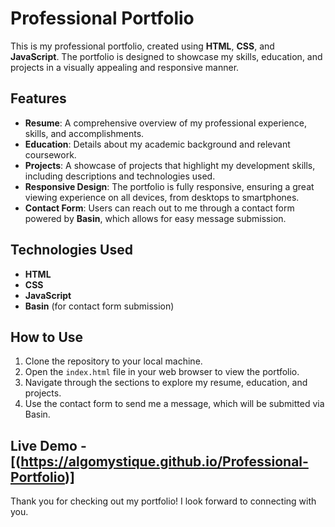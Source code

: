 # Professional Portfolio

This is my professional portfolio, created using **HTML**, **CSS**, and **JavaScript**. The portfolio is designed to showcase my skills, education, and projects in a visually appealing and responsive manner.


## Features

- **Resume**: A comprehensive overview of my professional experience, skills, and accomplishments.
- **Education**: Details about my academic background and relevant coursework.
- **Projects**: A showcase of projects that highlight my development skills, including descriptions and technologies used.
- **Responsive Design**: The portfolio is fully responsive, ensuring a great viewing experience on all devices, from desktops to smartphones.
- **Contact Form**: Users can reach out to me through a contact form powered by **Basin**, which allows for easy message submission.

## Technologies Used

- **HTML**
- **CSS**
- **JavaScript**
- **Basin** (for contact form submission)

## How to Use

1. Clone the repository to your local machine.
2. Open the `index.html` file in your web browser to view the portfolio.
3. Navigate through the sections to explore my resume, education, and projects.
4. Use the contact form to send me a message, which will be submitted via Basin.

## Live Demo - [(https://algomystique.github.io/Professional-Portfolio)]
Thank you for checking out my portfolio! I look forward to connecting with you.
